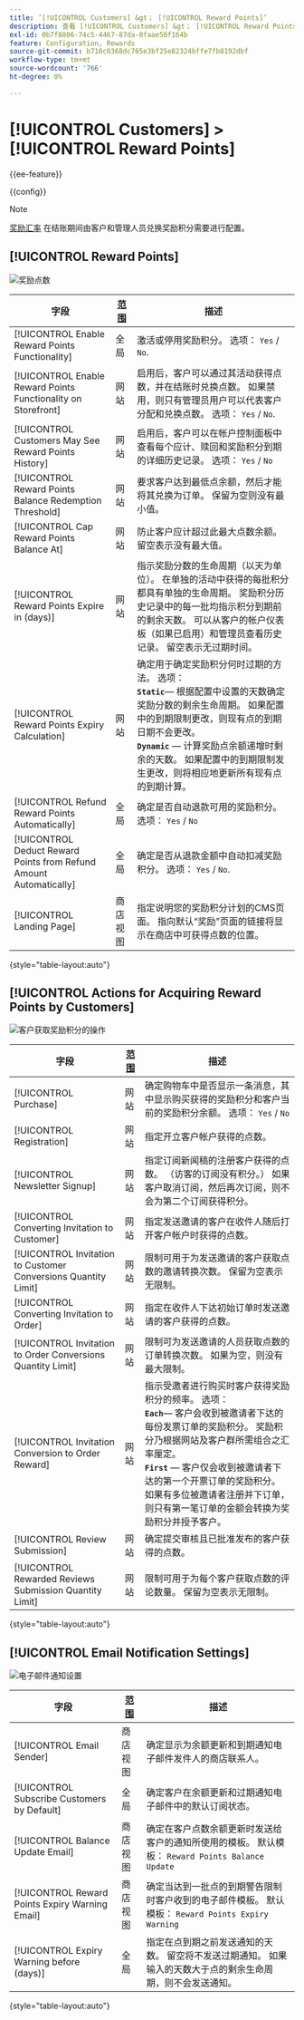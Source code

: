 ```yaml
---
title: ’[!UICONTROL Customers] &gt； [!UICONTROL Reward Points]’
description: 查看 [!UICONTROL Customers] &gt； [!UICONTROL Reward Points] 商务管理员页面。
exl-id: 0b7f8806-74c5-4467-87da-0faae50f164b
feature: Configuration, Rewards
source-git-commit: b710c0368dc765e3bf25e82324bffe7fb8192dbf
workflow-type: tm+mt
source-wordcount: '766'
ht-degree: 0%

---
```


# [!UICONTROL Customers] > [!UICONTROL Reward Points]

{{ee-feature}}

{{config}}

>[!NOTE]
>
>[奖励汇率](../../merchandising-promotions/reward-exchange-rates.md) 在结账期间由客户和管理人员兑换奖励积分需要进行配置。

## [!UICONTROL Reward Points]

![奖励点数](./assets/reward-points-reward-points.png)<!-- zoom -->

<!-- [Reward Points](https://docs.magento.com/user-guide/marketing/reward-point-configure.html) -->

| 字段 | [范围](../../getting-started/websites-stores-views.md#scope-settings) | 描述 |
|--- |--- |--- |
| [!UICONTROL Enable Reward Points Functionality] | 全局 | 激活或停用奖励积分。 选项： `Yes` / `No`. |
| [!UICONTROL Enable Reward Points Functionality on Storefront] | 网站 | 启用后，客户可以通过其活动获得点数，并在结账时兑换点数。 如果禁用，则只有管理员用户可以代表客户分配和兑换点数。 选项： `Yes` / `No`. |
| [!UICONTROL Customers May See Reward Points History] | 网站 | 启用后，客户可以在帐户控制面板中查看每个应计、赎回和奖励积分到期的详细历史记录。 选项： `Yes` / `No` |
| [!UICONTROL Reward Points Balance Redemption Threshold] | 网站 | 要求客户达到最低点余额，然后才能将其兑换为订单。 保留为空则没有最小值。 |
| [!UICONTROL Cap Reward Points Balance At] | 网站 | 防止客户应计超过此最大点数余额。 留空表示没有最大值。 |
| [!UICONTROL Reward Points Expire in (days)] | 网站 | 指示奖励分数的生命周期（以天为单位）。 在单独的活动中获得的每批积分都具有单独的生命周期。 奖励积分历史记录中的每一批均指示积分到期前的剩余天数。 可以从客户的帐户仪表板（如果已启用）和管理员查看历史记录。 留空表示无过期时间。 |
| [!UICONTROL Reward Points Expiry Calculation] | 网站 | 确定用于确定奖励积分何时过期的方法。 选项： <br/>**`Static`**— 根据配置中设置的天数确定奖励分数的剩余生命周期。 如果配置中的到期限制更改，则现有点的到期日期不会更改。<br/>**`Dynamic`**  — 计算奖励点余额递增时剩余的天数。 如果配置中的到期限制发生更改，则将相应地更新所有现有点的到期计算。 |
| [!UICONTROL Refund Reward Points Automatically] | 全局 | 确定是否自动退款可用的奖励积分。 选项： `Yes` / `No` |
| [!UICONTROL Deduct Reward Points from Refund Amount Automatically] | 全局 | 确定是否从退款金额中自动扣减奖励积分。 选项： `Yes` / `No`. |
| [!UICONTROL Landing Page] | 商店视图 | 指定说明您的奖励积分计划的CMS页面。 指向默认“奖励”页面的链接将显示在商店中可获得点数的位置。 |

{style="table-layout:auto"}

## [!UICONTROL Actions for Acquiring Reward Points by Customers]

![客户获取奖励积分的操作](./assets/reward-points-actions-for-acquiring.png)<!-- zoom -->

<!-- [Actions for Acquiring Reward Points by Customers](https://docs.magento.com/user-guide/marketing/reward-point-configure.html) -->

| 字段 | [范围](../../getting-started/websites-stores-views.md#scope-settings) | 描述 |
|--- |--- |--- |
| [!UICONTROL Purchase] | 网站 | 确定购物车中是否显示一条消息，其中显示购买获得的奖励积分和客户当前的奖励积分余额。 选项： `Yes` / `No` |
| [!UICONTROL Registration] | 网站 | 指定开立客户帐户获得的点数。 |
| [!UICONTROL Newsletter Signup] | 网站 | 指定订阅新闻稿的注册客户获得的点数。 （访客的订阅没有积分。） 如果客户取消订阅，然后再次订阅，则不会为第二个订阅获得积分。 |
| [!UICONTROL Converting Invitation to Customer] | 网站 | 指定发送邀请的客户在收件人随后打开客户帐户时获得的点数。 |
| [!UICONTROL Invitation to Customer Conversions Quantity Limit] | 网站 | 限制可用于为发送邀请的客户获取点数的邀请转换次数。 保留为空表示无限制。 |
| [!UICONTROL Converting Invitation to Order] | 网站 | 指定在收件人下达初始订单时发送邀请的客户获得的点数。 |
| [!UICONTROL Invitation to Order Conversions Quantity Limit] | 网站 | 限制可为发送邀请的人员获取点数的订单转换次数。 如果为空，则没有最大限制。 |
| [!UICONTROL Invitation Conversion to Order Reward] | 网站 | 指示受邀者进行购买时客户获得奖励积分的频率。 选项： <br/>**`Each`**— 客户会收到被邀请者下达的每份发票订单的奖励积分。 奖励积分乃根据网站及客户群所需组合之汇率厘定。<br/>**`First`**  — 客户仅会收到被邀请者下达的第一个开票订单的奖励积分。 如果有多位被邀请者注册并下订单，则只有第一笔订单的金额会转换为奖励积分并授予客户。 |
| [!UICONTROL Review Submission] | 网站 | 确定提交审核且已批准发布的客户获得的点数。 |
| [!UICONTROL Rewarded Reviews Submission Quantity Limit] | 网站 | 限制可用于为每个客户获取点数的评论数量。 保留为空表示无限制。 |

{style="table-layout:auto"}

## [!UICONTROL Email Notification Settings]

![电子邮件通知设置](./assets/reward-points-email-notification-settings.png)<!-- zoom -->

<!-- [Email Notification Settings](https://docs.magento.com/user-guide/marketing/reward-point-configure.html) -->

| 字段 | [范围](../../getting-started/websites-stores-views.md#scope-settings) | 描述 |
|--- |--- |--- |
| [!UICONTROL Email Sender] | 商店视图 | 确定显示为余额更新和到期通知电子邮件发件人的商店联系人。 |
| [!UICONTROL Subscribe Customers by Default] | 全局 | 确定客户在余额更新和过期通知电子邮件中的默认订阅状态。 |
| [!UICONTROL Balance Update Email] | 商店视图 | 确定在客户点数余额更新时发送给客户的通知所使用的模板。 默认模板： `Reward Points Balance Update` |
| [!UICONTROL Reward Points Expiry Warning Email] | 商店视图 | 确定当达到一批点的到期警告限制时客户收到的电子邮件模板。 默认模板： `Reward Points Expiry Warning` |
| [!UICONTROL Expiry Warning before (days)] | 全局 | 指定在点到期之前发送通知的天数。 留空将不发送过期通知。 如果输入的天数大于点的剩余生命周期，则不会发送通知。 |

{style="table-layout:auto"}
